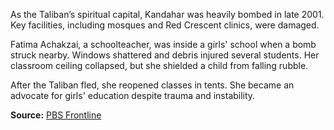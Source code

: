 
As the Taliban’s spiritual capital, Kandahar was heavily bombed in late 2001. Key facilities, including mosques and Red Crescent clinics, were damaged.

Fatima Achakzai, a schoolteacher, was inside a girls' school when a bomb struck nearby. Windows shattered and debris injured several students. Her classroom ceiling collapsed, but she shielded a child from falling rubble.

After the Taliban fled, she reopened classes in tents. She became an advocate for girls' education despite trauma and instability.

**Source:** [PBS Frontline](https://www.pbs.org/frontline/shows/campaign/)
